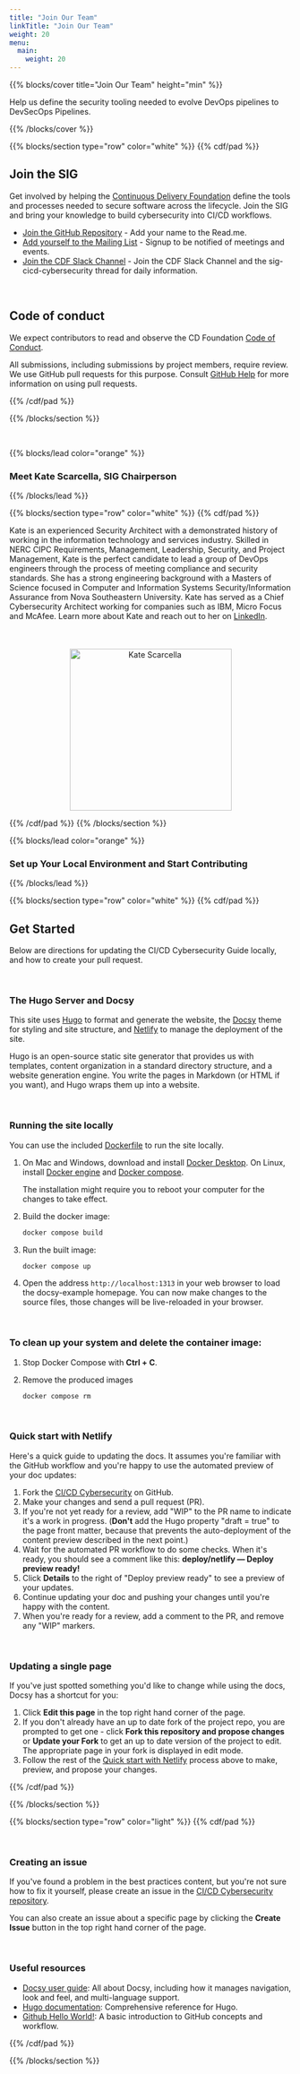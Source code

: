 ```yaml
---
title: "Join Our Team"
linkTitle: "Join Our Team"
weight: 20
menu:
  main:
    weight: 20
---
```


{{% blocks/cover title="Join Our Team" height="min"  %}}

Help us define the security tooling needed to evolve DevOps pipelines to DevSecOps Pipelines. 

{{% /blocks/cover %}}

{{% blocks/section type="row" color="white" %}}
{{% cdf/pad %}}

## Join the SIG

Get involved by helping the [Continuous Delivery Foundation](https://cd.foundation) define the tools and processes needed to secure software across the lifecycle. Join the SIG and bring your knowledge to build cybersecurity into CI/CD workflows.

- [Join the GitHub Repository](https://github.com/cdfoundation/CICD-Cybersecurity/) -  Add your name to the Read.me.  
- [Add yourself to the Mailing List](https://lists.cd.foundation/g/CICD-Cybersecurity) - Signup to be notified of meetings and events. 
- [Join the CDF Slack Channel](https://cdeliveryfdn.slack.com/?redir=%2Farchives%2FC082V7WN9K4%3Fname%3DC082V7WN9K4) -  Join the CDF Slack Channel and the sig-cicd-cybersecurity thread for daily information. 

<br />

## Code of conduct

We expect contributors to read and observe the CD Foundation
[Code of Conduct](https://github.com/cdfoundation/.github/blob/7c3c8e275f16fd38c4431006b49471a582059f33/CODE_OF_CONDUCT.md).

All submissions, including submissions by project members, require review. We use GitHub pull requests for this purpose. Consult [GitHub Help](https://help.github.com/articles/about-pull-requests/) for more
information on using pull requests.

{{% /cdf/pad %}}

{{% /blocks/section %}}

<br />

{{% blocks/lead color="orange" %}}
### Meet Kate Scarcella, SIG Chairperson
{{% /blocks/lead %}}


{{% blocks/section type="row" color="white" %}}
{{% cdf/pad %}}

Kate is an experienced Security Architect with a demonstrated history of working in the information technology and services industry. Skilled in NERC CIPC Requirements, Management, Leadership, Security, and Project Management, Kate is the perfect candidate to lead a group of DevOps engineers through the process of meeting compliance and security standards. She has a strong engineering background with a Masters of Science focused in Computer and Information Systems Security/Information Assurance from Nova Southeastern University. Kate has served as a Chief Cybersecurity Architect working for companies such as IBM, Micro Focus and McAfee. Learn more about Kate and reach out to her on [LinkedIn](https://www.linkedin.com/in/katescarcellaconnected/). 
<div style="text-align:center;width:100%;margin-top:50px">
<p></p>
<img src="/Images/katescarcella.jpg" alt="Kate Scarcella" height="289px" width="289px" />
</div>

{{% /cdf/pad %}}
{{% /blocks/section %}}

{{% blocks/lead color="orange" %}}
### Set up Your Local Environment and Start Contributing
{{% /blocks/lead %}}


{{% blocks/section type="row" color="white" %}}
{{% cdf/pad %}}

## Get Started

Below are directions for updating the CI/CD Cybersecurity Guide locally, and how to create your pull request. 

<br />

### The Hugo Server and Docsy

This site uses [Hugo](https://gohugo.io/) to format and generate the website, the [Docsy](https://github.com/google/docsy) theme for styling and site structure, and [Netlify](https://www.netlify.com/) to manage the deployment of the site. 

Hugo is an open-source static site generator that provides us with templates, content organization in a standard directory structure, and a website generation engine. You write the pages in Markdown (or HTML if you want), and Hugo wraps them up into a website.

<br />

### Running the site locally

You can use the included [Dockerfile](https://docs.docker.com/engine/reference/builder/) to run the site locally.

1.  On Mac and Windows, download and install [Docker
    Desktop](https://www.docker.com/get-started).  On Linux, install [Docker
    engine](https://docs.docker.com/engine/install/#server) and [Docker
    compose](https://docs.docker.com/compose/install/).
   
    The installation might require you to reboot your computer for the changes to
    take effect. 

1. Build the docker image:

   ```bash
   docker compose build
   ```

1. Run the built image:

   ```bash
   docker compose up
   ```

1. Open the address `http://localhost:1313` in your web browser to load the
   docsy-example homepage. You can now make changes to the source files, those
   changes will be live-reloaded in your browser.

<br />

### To clean up your system and delete the container image:

1. Stop Docker Compose with **Ctrl + C**.

1. Remove the produced images

   ```bash
   docker compose rm
   ```

<br />

### Quick start with Netlify

Here's a quick guide to updating the docs. It assumes you're familiar with the GitHub workflow and you're happy to use the automated preview of your doc updates:

1. Fork the [CI/CD Cybersecurity](https://github.com/cdfoundation/CICD-Cybersecurity/) on GitHub.
1. Make your changes and send a pull request (PR).
1. If you're not yet ready for a review, add "WIP" to the PR name to indicate 
  it's a work in progress. (**Don't** add the Hugo property 
  "draft = true" to the page front matter, because that prevents the 
  auto-deployment of the content preview described in the next point.)
1. Wait for the automated PR workflow to do some checks. When it's ready,
  you should see a comment like this: **deploy/netlify — Deploy preview ready!**
1. Click **Details** to the right of "Deploy preview ready" to see a preview
  of your updates.
1. Continue updating your doc and pushing your changes until you're happy with 
  the content.
1. When you're ready for a review, add a comment to the PR, and remove any
  "WIP" markers.

<br />

### Updating a single page

If you've just spotted something you'd like to change while using the docs, Docsy has a shortcut for you:

1. Click **Edit this page** in the top right hand corner of the page.
1. If you don't already have an up to date fork of the project repo, you are prompted to get one - click **Fork this repository and propose changes** or **Update your Fork** to get an up to date version of the project to edit. The appropriate page in your fork is displayed in edit mode.
1. Follow the rest of the [Quick start with Netlify](#quick-start-with-netlify) process above to make, preview, and propose your changes.

{{% /cdf/pad %}}

{{% /blocks/section %}}

{{% blocks/section type="row" color="light" %}}
{{% cdf/pad %}}

<br />

### Creating an issue

If you've found a problem in the best practices content, but you're not sure how to fix it yourself, please create an issue in the [CI/CD Cybersecurity repository](https://github.com/cdfoundation/CICD-Cybersecurity/issues).

You can also create an issue about a specific page by clicking the **Create Issue** button in the top right hand corner of the page.

<br />

### Useful resources

* [Docsy user guide](https://www.docsy.dev/docs/): All about Docsy, including how it manages navigation, look and feel, and multi-language support.
* [Hugo documentation](https://gohugo.io/documentation/): Comprehensive reference for Hugo.
* [Github Hello World!](https://guides.github.com/activities/hello-world/): A basic introduction to GitHub concepts and workflow.

[CI/CD Cybersecurity Repo]: https://github.com/cdfoundation/CICD-Cybersecurity
[CI/CD Cybersecurity Issues]: https://github.com/cdfoundation/CICD-Cybersecurity/issues
[Code of Conduct]: https://github.com/cdfoundation/.github/blob/7c3c8e275f16fd38c4431006b49471a582059f33/CODE_OF_CONDUCT.md

{{% /cdf/pad %}}

{{% /blocks/section %}}
